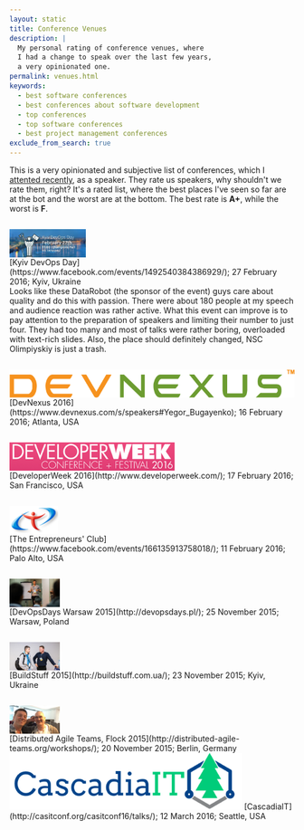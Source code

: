 ```yaml
---
layout: static
title: Conference Venues
description: |
  My personal rating of conference venues, where
  I had a change to speak over the last few years,
  a very opinionated one.
permalink: venues.html
keywords:
  - best software conferences
  - best conferences about software development
  - top conferences
  - top software conferences
  - best project management conferences
exclude_from_search: true
---
```


This is a very opinionated and subjective list of conferences,
which I [attented recently](/talks.html), as a speaker. They rate us speakers,
why shouldn't we rate them, right? It's a rated list, where the best places
I've seen so far are at the bot and the worst are at the bottom. The best
rate is **A+**, while the worst is **F**.

<style>
.venue-logo {
  display: block;
  height: 50px;
  margin-top: 2em;
}
</style>

<img src="/images/2016/kyiv-devops-day.png" class="venue-logo" alt="Kyiv DevOps Day"/>
[Kyiv DevOps Day](https://www.facebook.com/events/1492540384386929/); 27 February 2016; Kyiv, Ukraine<br/>
Looks like these DataRobot (the sponsor of the event) guys
care about quality and do this with passion. There were about 180 people at
my speech and audience reaction was rather active. What this event can improve
is to pay attention to the preparation of speakers and limiting their number
to just four. They had too many and most of talks were rather boring, overloaded
with text-rich slides. Also, the place should definitely changed, NSC Olimpiyskiy
is just a trash.

<img src="/images/2016/devnexus-2016-logo.png" class="venue-logo" alt="DevNexus 2015"/>
[DevNexus 2016](https://www.devnexus.com/s/speakers#Yegor_Bugayenko); 16 February 2016; Atlanta, USA<br/>

<img src="/images/2015/developerweek-2015-logo.png" class="venue-logo" alt="DeveloperWeek 2015"/>
[DeveloperWeek 2016](http://www.developerweek.com/); 17 February 2016; San Francisco, USA<br/>

<img src="/images/2016/tecclub-2016.png" class="venue-logo" alt="TECClub 2016"/>
[The Entrepreneurs' Club](https://www.facebook.com/events/166135913758018/); 11 February 2016; Palo Alto, USA<br/>

<img src="/images/2015/devopsdays-warsaw-2015.jpg" class="venue-logo" alt="DevOpsDays Warsaw 2015"/>
[DevOpsDays Warsaw 2015](http://devopsdays.pl/); 25 November 2015; Warsaw, Poland<br/>

<img src="/images/2015/buildstuff-2015.jpg" class="venue-logo" alt="BuildStuff 2015"/>
[BuildStuff 2015](http://buildstuff.com.ua/); 23 November 2015; Kyiv, Ukraine<br/>

<img src="/images/2015/dat-flock-2015.jpg" class="venue-logo" alt="DATFlock 2015"/>
[Distributed Agile Teams, Flock 2015](http://distributed-agile-teams.org/workshops/); 20 November 2015; Berlin, Germany<br/>

<img src="/images/2016/cascadiait-2016.png" class="talks-talk" alt="CascadiaIT 2016"/>
[CascadiaIT](http://casitconf.org/casitconf16/talks/); 12 March 2016; Seattle, USA<br/>

